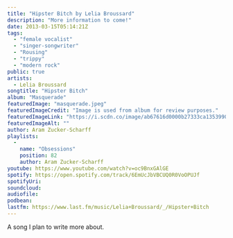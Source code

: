 ```yaml
---
title: "Hipster Bitch by Lelia Broussard"
description: "More information to come!"
date: 2013-03-15T05:14:21Z
tags:
  - "female vocalist"
  - "singer-songwriter"
  - "Rousing"
  - "trippy"
  - "modern rock"
public: true
artists:
  - Lelia Broussard
songtitle: "Hipster Bitch"
album: "Masquerade"
featuredImage: "masquerade.jpeg"
featuredImageCredit: "Image is used from album for review purposes."
featuredImageLink: "https://i.scdn.co/image/ab67616d0000b27333ca1353990bed74d57bbae5"
featuredImageAlt: ""
author: Aram Zucker-Scharff
playlists:
  -
    name: "Obsessions"
    position: 82
    author: Aram Zucker-Scharff
youtube: https://www.youtube.com/watch?v=oc9BnxGAlGE
spotify: https://open.spotify.com/track/6EmUcJbVBCUQ0R0VoOPUJf
spotifyUri: 
soundcloud:
audiofile:
podbean:
lastfm: https://www.last.fm/music/Lelia+Broussard/_/Hipster+Bitch
---
```


A song I plan to write more about.
		